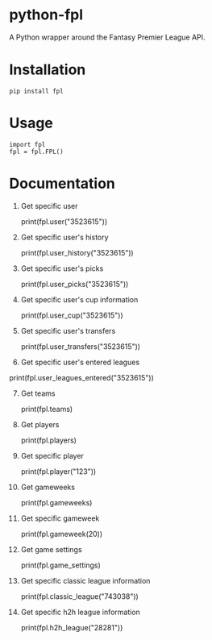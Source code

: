 # python-fpl

A Python wrapper around the Fantasy Premier League API.

# Installation

	pip install fpl

# Usage

	import fpl
	fpl = fpl.FPL()

# Documentation

1. Get specific user

    print(fpl.user("3523615"))

2. Get specific user's history

	print(fpl.user_history("3523615"))

3. Get specific user's picks

	print(fpl.user_picks("3523615"))

4. Get specific user's cup information

	print(fpl.user_cup("3523615"))

5. Get specific user's transfers

	print(fpl.user_transfers("3523615"))

6. Get specific user's entered leagues

print(fpl.user_leagues_entered("3523615"))

7. Get teams

	print(fpl.teams)

8. Get players

	print(fpl.players)

9. Get specific player

	print(fpl.player("123"))

10. Get gameweeks

	print(fpl.gameweeks)

11. Get specific gameweek

	print(fpl.gameweek(20))

12. Get game settings

	print(fpl.game_settings)

13. Get specific classic league information

	print(fpl.classic_league("743038"))

14. Get specific h2h league information

	print(fpl.h2h_league("28281"))

